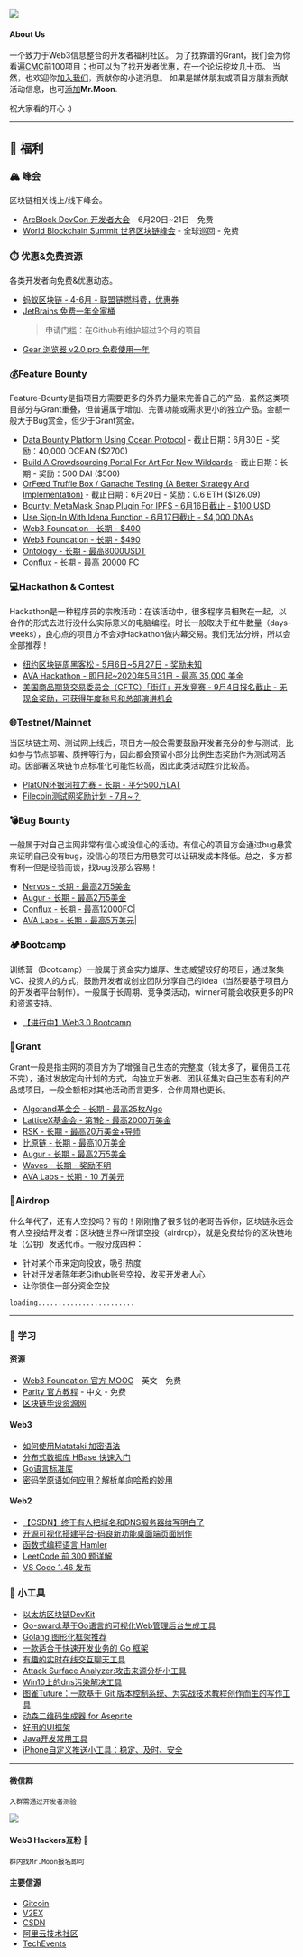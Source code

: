 ![](https://imgkr.cn-bj.ufileos.com/5c864d0b-1e3b-4f75-8ffb-b65b24a135ae.png)

#### About Us
一个致力于Web3信息整合的开发者福利社区。
为了找靠谱的Grant，我们会为你看遍[CMC](https://coinmarketcap.com/)前100项目；也可以为了找开发者优惠，在一个论坛挖坟几十页。
当然，也欢迎你[加入我们](#微信群)，贡献你的小道消息。
如果是媒体朋友或项目方朋友贡献活动信息，也可[添加](#微信群)**Mr.Moon**.

祝大家看的开心 :)


---


## 🐑 福利 

### 🏔 峰会
区块链相关线上/线下峰会。

- [ArcBlock DevCon 开发者大会](https://devcon.arcblock.io/zh/) - 6月20日~21日 - 免费
- [World Blockchain Summit 世界区块链峰会](https://worldblockchainsummit.com/) - 全球巡回 - 免费


### ⏱️ 优惠&免费资源
各类开发者向免费&优惠动态。
- [蚂蚁区块链 - 4-6月 - 联盟链燃料费，优惠券](https://tech.antfin.com/promotions/openchain/?chInofo=8btc)
- [JetBrains 免费一年全家桶](jetbrains.com/shop/eform/opensource)
    > 申请门槛：在Github有维护超过3个月的项目
- [Gear 浏览器 v2.0 pro 免费使用一年](https://www.v2ex.com/t/671444#reply31)

### 💰Feature Bounty
Feature-Bounty是指项目方需要更多的外界力量来完善自己的产品，虽然这类项目部分与Grant重叠，但普遍属于增加、完善功能或需求更小的独立产品。金额一般大于Bug赏金，但少于Grant赏金。
- [Data Bounty Platform Using Ocean Protocol](https://gitcoin.co/issue/oceanprotocol/ocean-bounties/24/4379) - 截止日期：6月30日 - 奖励：40,000 OCEAN ($2700)
- [Build A Crowdsourcing Portal For Art For New Wildcards](https://gitcoin.co/issue/wildcards-world/ui/93/4375) - 截止日期：长期 - 奖励：500 DAI ($500)
- [OrFeed Truffle Box / Ganache Testing (A Better Strategy And Implementation)](https://gitcoin.co/issue/ProofSuite/OrFeed/72/4371) - 截止日期：6月20日 - 奖励：0.6 ETH ($126.09)
- [Bounty: MetaMask Snap Plugin For IPFS - 6月16日截止 - $100 USD](https://gitcoin.co/issue/ipfs/devgrants/35/4362)
- [Use Sign-In With Idena Function - 6月17日截止 - $4,000 DNAs](https://gitcoin.co/issue/idena-network/idena-go/431/4364)
- [Web3 Foundation - 长期 - $400](https://github.com/hacker-moon/hackermoon.io/blob/master/Bounty/%E9%95%BF%E6%9C%9F%20-%20%E5%9C%A8%E9%A3%9E%E5%9C%B0%E8%BF%9B%E8%A1%8C%E9%AA%8C%E8%AF%81%E7%9A%84IPFS%20API.md)
- [Web3 Foundation - 长期 - $490](https://github.com/hacker-moon/hackermoon.io/blob/master/Bounty/%E9%95%BF%E6%9C%9F%20-%20Await%20InBlock%20Or%20Broadcast%20Status%20When%20Sending%20Extrinsic.md) 
- [Ontology - 长期 - 最高8000USDT](https://www.chainnews.com/articles/323629295238.htm)    
- [Conflux - 长期 - 最高 20000 FC](https://bounty.conflux-chain.org/view-bounty?bountyId=5ea0053ff4ceb7125c6518f2&language=zh-CN&from=timeline&isappinstalled=0)  

### 💻Hackathon & Contest
Hackathon是一种程序员的宗教活动：在该活动中，很多程序员相聚在一起，以合作的形式去进行没什么实际意义的电脑编程。时长一般取决于红牛数量（days-weeks），良心点的项目方不会对Hackathon做内幕交易。我们无法分辨，所以会全部推荐！

- [纽约区块链周黑客松 - 5月6日~5月27日 - 奖励未知](https://gitcoin.co/hackathon/new-york-blockchain-week/onboard)
- [AVA Hackathon - 即日起~2020年5月31日 - 最高 35,000 美金](https://www.avalabs.org/ava-x/hackathons/university-hackathon-may-2020) 
- [美国商品期货交易委员会（CFTC）「街灯」开发竞赛 - 9月4日报名截止 - 无现金奖励，可获得年度称号和总部演讲机会](https://www.challenge.gov/challenge/project-streetlamp/)  

### 🌐Testnet/Mainnet
当区块链主网、测试网上线后，项目方一般会需要鼓励开发者充分的参与测试，比如参与节点部署、质押等行为，因此都会预留小部分比例生态奖励作为测试网活动。因部署区块链节点标准化可能性较高，因此此类活动性价比较高。

- [PlatON环银河拉力赛 - 长期 - 平分500万LAT](https://hackmd.io/@hackermoon/B137Ox348)   
- [Filecoin测试网奖励计划 - 7月~？](https://mp.weixin.qq.com/s/WiKE0o0hWGw4INP-4dpSjA)


### 💣Bug Bounty
一般属于对自己主网非常有信心或没信心的活动。有信心的项目方会通过bug悬赏来证明自己没有bug，没信心的项目方用悬赏可以让研发成本降低。总之，多方都有利—但是经验而谈，找bug没那么容易！

- [Nervos - 长期 - 最高2万5美金](https://hackmd.io/@hackermoon/Hkv-3ghV8L)
- [Augur - 长期 - 最高2万5美金](https://hackmd.io/@hackermoon/Hyfrnz3EU)
- [Conflux - 长期 - 最高12000FC](bounty.conflux-chain.org)|
- [AVA Labs - 长期 - 最高5万美元](https://www.chainnews.com/news/366562738320.htm?from=groupmessage&isappinstalled=0)|


### 🏕️Bootcamp
训练营（Bootcamp）一般属于资金实力雄厚、生态威望较好的项目，通过聚集VC、投资人的方式，鼓励开发者或创业团队分享自己的idea（当然要基于项目方的开发者平台制作）。一般属于长周期、竞争类活动，winner可能会收获更多的PR和资源支持。

- [【进行中】Web3.0 Bootcamp](https://bootcamp.web3.foundation/web3-foundation-and-wanxiang-blockchain-labs-announce-fifteen-teams-for-the-first-web-3-0-bootcamp)



### 🏦Grant

Grant一般是指主网的项目方为了增强自己生态的完整度（钱太多了，雇佣员工花不完），通过发放定向计划的方式，向独立开发者、团队征集对自己生态有利的产品或项目，一般金额相对其他活动而言更多，合作周期也更长。

- [Algorand基金会 - 长期 - 最高25枚Algo](https://hackmd.io/@hackermoon/ryIWqehN8)  
- [LatticeX基金会 - 第1轮 - 最高2000万美金](https://www.chainnews.com/articles/830516018474.htm)    
- [RSK - 长期 - 最高20万美金+导师](https://www.chainnews.com/articles/356562427627.htm)
- [比原链 - 长期 - 最高10万美金](https://www.chainnews.com/articles/788145954147.htm)    
- [Augur - 长期 - 最高2万5美金](https://hackmd.io/@hackermoon/Hyfrnz3EU)  
- [Waves - 长期 - 奖励不明](https://waveslabs.com/grants?lang=en)  
- [AVA Labs - 长期 - 10 万美元](https://www.chainnews.com/news/366562738320.htmfrom=groupmessage&isappinstalled=0)

### 🤑Airdrop
什么年代了，还有人空投吗？有的！刚刚撸了很多钱的老哥告诉你，区块链永远会有人空投给开发者：区块链世界中所谓空投（airdrop），就是免费给你的区块链地址（公钥）发送代币。一般分成四种：
- 针对某个币来定向投放，吸引热度 
- 针对开发者陈年老Github账号空投，收买开发者人心 
- 让你锁住一部分资金空投 

`loading........................`

---

### 📖 学习
#### 资源
- [Web3 Foundation 官方 MOOC](https://mooc.web3.foundation/courses/) - 英文 - 免费
- [Parity 官方教程](https://space.bilibili.com/67358318?from=search&seid=4202933259398482347) - 中文 - 免费
- [区块链毕设资源网](https://interchains.cc/)

#### Web3
- [如何使用Matataki 加密语法](https://simplednscrypt.org/)
- [分布式数据库 HBase 快速入门](https://edu.aliyun.com/course/1892)
- [Go语言标准库](https://github.com/polaris1119/The-Golang-Standard-Library-by-Example)
- [密码学原语如何应用？解析单向哈希的妙用](https://www.liankexing.com/notetwo/29413)

#### Web2
- [【CSDN】终于有人把域名和DNS服务器给写明白了](https://blog.csdn.net/qq_17623363/article/details/106037921)
- [开源可视化搭建平台-码良新功能桌面端页面制作](https://my.oschina.net/u/137671/blog/4256481)
- [函数式编程语言 Hamler](https://www.hamler-lang.org/)
- [LeetCode 前 300 题详解](https://leetcode.wang/)
- [VS Code 1.46 发布](https://mp.weixin.qq.com/s/IVhwVPXRfhULsm-D5pCSAg)

### 🔬 小工具
- [以太坊区块链DevKit](https://marketplace.visualstudio.com/items?itemName=AzBlockchain.azure-blockchain)
- [Go-sward:基于Go语言的可视化Web管理后台生成工具](https://go-sword-doc.osinger.com/)
- [Golang 图形化框架推荐](https://gioui.org/)
- [一款适合于快速开发业务的 Go 框架](https://github.com/1024casts/snake)
- [有趣的实时在线交互聊天工具](http://chat.osinger.com/)
- [Attack Surface Analyzer:攻击来源分析小工具](
https://github.com/Microsoft/AttackSurfaceAnalyzer)
- [Win10上的dns污染解决工具](https://simplednscrypt.org/)
- [图雀Tuture：一款基于 Git 版本控制系统、为实战技术教程创作而生的写作工具](https://github.com/tuture-dev/tuture)
- [动森二维码生成器 for Aseprite](https://github.com/mutoo/aseprite-animalcrossing-qrcode-gen/)
- [好用的UI框架](https://www.v2ex.com/t/674859#reply20)
- [Java开发常用工具](https://www.v2ex.com/t/674946#reply1)
- [iPhone自定义推送小工具：稳定、及时、安全](https://www.v2ex.com/t/677782#reply23)


---

#### 微信群

`入群需通过开发者测验`

![](https://imgkr.cn-bj.ufileos.com/8ef75815-306a-4f6d-82d9-f9df520d66d8.jpg)


#### Web3 Hackers互粉 🌟
`群内找Mr.Moon报名即可`

#### 主要信源
- [Gitcoin](https://gitcoin.co/explorer?network=mainnet&idx_status=open&applicants=ALL&order_by=-web3_created)
- [V2EX](https://www.v2ex.com/)
- [CSDN](https://me.csdn.net/Blockchain_lemon)
- [阿里云技术社区](https://developer.aliyun.com/search?q=%E5%8C%BA%E5%9D%97%E9%93%BE)
- [TechEvents](https://www.techevents.online/)
